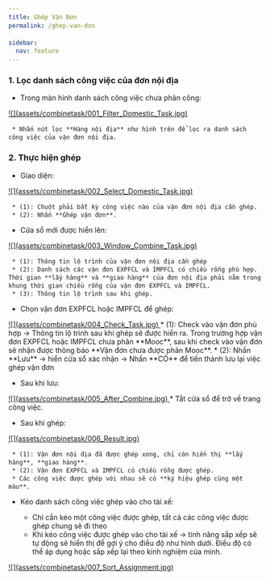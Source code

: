 ```yaml
---
title: Ghép Vận Đơn
permalink: /ghep-van-don

sidebar:
  nav: feature
---
```



### **1. Lọc danh sách công việc của đơn nội địa**
* Trong màn hình danh sách công việc chưa phân công:

<a href='assets/combinetask/001_Filter_Domestic_Task.jpg'>
     ![](assets/combinetask/001_Filter_Domestic_Task.jpg)
</a>     

     * Nhấn nút lọc **Hàng nội địa** như hình trên để lọc ra danh sách công việc của vận đơn nội địa.

### **2. Thực hiện ghép**
* Giao diện:

<a href='assets/combinetask/002_Select_Domestic_Task.jpg'>
     ![](assets/combinetask/002_Select_Domestic_Task.jpg)
</a>

     * (1): Chuột phải bất kỳ công việc nào của vận đơn nội địa cần ghép.
     * (2): Nhấn **Ghép vận đơn**.

* Cửa sổ mới được hiển lên:

<a href='assets/combinetask/003_Window_Combine_Task.jpg'>
     ![](assets/combinetask/003_Window_Combine_Task.jpg)
</a>

     * (1): Thông tin lộ trình của vận đơn nội địa cần ghép
     * (2): Danh sách các vận đơn EXPFCL và IMPFCL có chiều rỗng phù hợp. Thời gian **lấy hàng** và **giao hàng** của đơn nội địa phải nằm trong khung thời gian chiều rỗng của vận đơn EXPFCL và IMPFCL.
     * (3): Thông tin lộ trình sau khi ghép.

* Chọn vận đơn EXPFCL hoặc IMPFCL để ghép:

<a href='assets/combinetask/004_Check_Task.jpg'>
     ![](assets/combinetask/004_Check_Task.jpg)
</a>
     * (1): Check vào vận đơn phù hợp &#8594; Thông tin lộ trình sau khi ghép sẽ được hiển ra.
     Trong trường hợp vận đơn EXPFCL hoặc IMPFCL chưa phân **Mooc**, sau khi check vào vận đơn sẽ nhận được thông báo **Vận đơn chưa được phân Mooc**.
     * (2): Nhấn **Lưu** &#8594; hiển cửa sổ xác nhận &#8594; Nhấn **CÓ** để tiến thành lưu lại việc ghép vận đơn

* Sau khi lưu:

<a href='assets/combinetask/005_After_Combine.jpg'>
     ![](assets/combinetask/005_After_Combine.jpg)
</a>
     * Tắt cửa sổ để trở về trang công việc.

* Sau khi ghép:

<a href='assets/combinetask/006_Result.jpg'>
     ![](assets/combinetask/006_Result.jpg)
</a>      

     * (1): Vận đơn nội địa đã được ghép xong, chỉ còn hiển thị **lấy hàng**, **giao hàng**. 
     * (2): Vận đơn EXPFCL và IMPFCL có chiều rỗng được ghép.
     * Các công việc được ghép với nhau sẽ có **ký hiệu ghép cùng một màu**.

* Kéo danh sách công việc ghép vào cho tài xế:

     * Chỉ cần kéo một công việc được ghép, tất cả các công việc được ghép chung sẽ đi theo
     * Khi kéo công việc được ghép vào cho tài xế &#8594; tính năng sắp xếp sẽ tự động sẽ hiển thị để gợi ý cho điều độ như hình dưới. Điều độ có thể áp dụng hoặc sắp xếp lại theo kinh nghiệm của mình.

<a href='assets/combinetask/007_Sort_Assignment.jpg'>
     ![](assets/combinetask/007_Sort_Assignment.jpg)
</a>